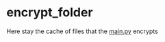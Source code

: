 # encrypt_folder

Here stay the cache of files that the [main.py](https://github.com/wesley587/encrypting/blob/main/main.py) encrypts
